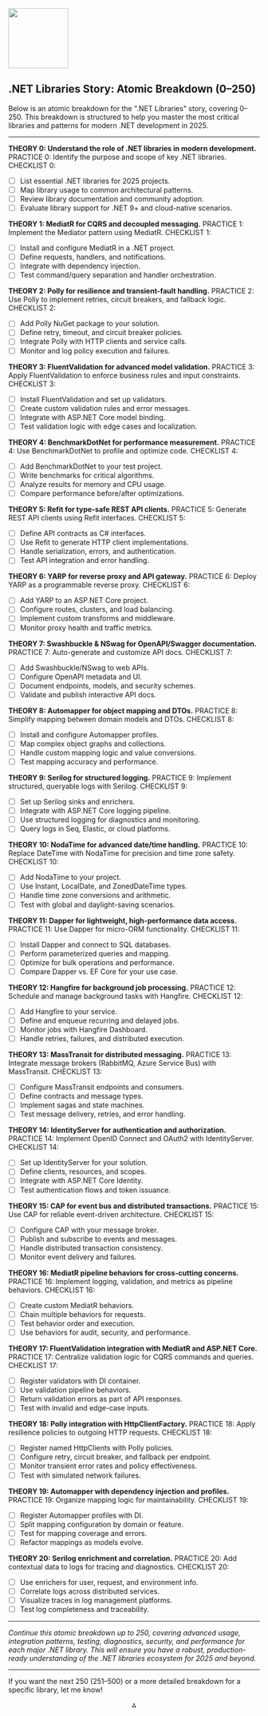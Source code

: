 <img src="https://r2cdn.perplexity.ai/pplx-full-logo-primary-dark%402x.png" class="logo" width="120"/>

## .NET Libraries Story: Atomic Breakdown (0–250)

Below is an atomic breakdown for the ".NET Libraries" story, covering 0–250. This breakdown is structured to help you master the most critical libraries and patterns for modern .NET development in 2025.

---

**THEORY 0: Understand the role of .NET libraries in modern development.**
PRACTICE 0: Identify the purpose and scope of key .NET libraries.
CHECKLIST 0:

- [ ] List essential .NET libraries for 2025 projects.
- [ ] Map library usage to common architectural patterns.
- [ ] Review library documentation and community adoption.
- [ ] Evaluate library support for .NET 9+ and cloud-native scenarios.

**THEORY 1: MediatR for CQRS and decoupled messaging.**
PRACTICE 1: Implement the Mediator pattern using MediatR.
CHECKLIST 1:

- [ ] Install and configure MediatR in a .NET project.
- [ ] Define requests, handlers, and notifications.
- [ ] Integrate with dependency injection.
- [ ] Test command/query separation and handler orchestration.

**THEORY 2: Polly for resilience and transient-fault handling.**
PRACTICE 2: Use Polly to implement retries, circuit breakers, and fallback logic.
CHECKLIST 2:

- [ ] Add Polly NuGet package to your solution.
- [ ] Define retry, timeout, and circuit breaker policies.
- [ ] Integrate Polly with HTTP clients and service calls.
- [ ] Monitor and log policy execution and failures.

**THEORY 3: FluentValidation for advanced model validation.**
PRACTICE 3: Apply FluentValidation to enforce business rules and input constraints.
CHECKLIST 3:

- [ ] Install FluentValidation and set up validators.
- [ ] Create custom validation rules and error messages.
- [ ] Integrate with ASP.NET Core model binding.
- [ ] Test validation logic with edge cases and localization.

**THEORY 4: BenchmarkDotNet for performance measurement.**
PRACTICE 4: Use BenchmarkDotNet to profile and optimize code.
CHECKLIST 4:

- [ ] Add BenchmarkDotNet to your test project.
- [ ] Write benchmarks for critical algorithms.
- [ ] Analyze results for memory and CPU usage.
- [ ] Compare performance before/after optimizations.

**THEORY 5: Refit for type-safe REST API clients.**
PRACTICE 5: Generate REST API clients using Refit interfaces.
CHECKLIST 5:

- [ ] Define API contracts as C\# interfaces.
- [ ] Use Refit to generate HTTP client implementations.
- [ ] Handle serialization, errors, and authentication.
- [ ] Test API integration and error handling.

**THEORY 6: YARP for reverse proxy and API gateway.**
PRACTICE 6: Deploy YARP as a programmable reverse proxy.
CHECKLIST 6:

- [ ] Add YARP to an ASP.NET Core project.
- [ ] Configure routes, clusters, and load balancing.
- [ ] Implement custom transforms and middleware.
- [ ] Monitor proxy health and traffic metrics.

**THEORY 7: Swashbuckle \& NSwag for OpenAPI/Swagger documentation.**
PRACTICE 7: Auto-generate and customize API docs.
CHECKLIST 7:

- [ ] Add Swashbuckle/NSwag to web APIs.
- [ ] Configure OpenAPI metadata and UI.
- [ ] Document endpoints, models, and security schemes.
- [ ] Validate and publish interactive API docs.

**THEORY 8: Automapper for object mapping and DTOs.**
PRACTICE 8: Simplify mapping between domain models and DTOs.
CHECKLIST 8:

- [ ] Install and configure Automapper profiles.
- [ ] Map complex object graphs and collections.
- [ ] Handle custom mapping logic and value conversions.
- [ ] Test mapping accuracy and performance.

**THEORY 9: Serilog for structured logging.**
PRACTICE 9: Implement structured, queryable logs with Serilog.
CHECKLIST 9:

- [ ] Set up Serilog sinks and enrichers.
- [ ] Integrate with ASP.NET Core logging pipeline.
- [ ] Use structured logging for diagnostics and monitoring.
- [ ] Query logs in Seq, Elastic, or cloud platforms.

**THEORY 10: NodaTime for advanced date/time handling.**
PRACTICE 10: Replace DateTime with NodaTime for precision and time zone safety.
CHECKLIST 10:

- [ ] Add NodaTime to your project.
- [ ] Use Instant, LocalDate, and ZonedDateTime types.
- [ ] Handle time zone conversions and arithmetic.
- [ ] Test with global and daylight-saving scenarios.

**THEORY 11: Dapper for lightweight, high-performance data access.**
PRACTICE 11: Use Dapper for micro-ORM functionality.
CHECKLIST 11:

- [ ] Install Dapper and connect to SQL databases.
- [ ] Perform parameterized queries and mapping.
- [ ] Optimize for bulk operations and performance.
- [ ] Compare Dapper vs. EF Core for your use case.

**THEORY 12: Hangfire for background job processing.**
PRACTICE 12: Schedule and manage background tasks with Hangfire.
CHECKLIST 12:

- [ ] Add Hangfire to your service.
- [ ] Define and enqueue recurring and delayed jobs.
- [ ] Monitor jobs with Hangfire Dashboard.
- [ ] Handle retries, failures, and distributed execution.

**THEORY 13: MassTransit for distributed messaging.**
PRACTICE 13: Integrate message brokers (RabbitMQ, Azure Service Bus) with MassTransit.
CHECKLIST 13:

- [ ] Configure MassTransit endpoints and consumers.
- [ ] Define contracts and message types.
- [ ] Implement sagas and state machines.
- [ ] Test message delivery, retries, and error handling.

**THEORY 14: IdentityServer for authentication and authorization.**
PRACTICE 14: Implement OpenID Connect and OAuth2 with IdentityServer.
CHECKLIST 14:

- [ ] Set up IdentityServer for your solution.
- [ ] Define clients, resources, and scopes.
- [ ] Integrate with ASP.NET Core Identity.
- [ ] Test authentication flows and token issuance.

**THEORY 15: CAP for event bus and distributed transactions.**
PRACTICE 15: Use CAP for reliable event-driven architecture.
CHECKLIST 15:

- [ ] Configure CAP with your message broker.
- [ ] Publish and subscribe to events and messages.
- [ ] Handle distributed transaction consistency.
- [ ] Monitor event delivery and failures.

**THEORY 16: MediatR pipeline behaviors for cross-cutting concerns.**
PRACTICE 16: Implement logging, validation, and metrics as pipeline behaviors.
CHECKLIST 16:

- [ ] Create custom MediatR behaviors.
- [ ] Chain multiple behaviors for requests.
- [ ] Test behavior order and execution.
- [ ] Use behaviors for audit, security, and performance.

**THEORY 17: FluentValidation integration with MediatR and ASP.NET Core.**
PRACTICE 17: Centralize validation logic for CQRS commands and queries.
CHECKLIST 17:

- [ ] Register validators with DI container.
- [ ] Use validation pipeline behaviors.
- [ ] Return validation errors as part of API responses.
- [ ] Test with invalid and edge-case inputs.

**THEORY 18: Polly integration with HttpClientFactory.**
PRACTICE 18: Apply resilience policies to outgoing HTTP requests.
CHECKLIST 18:

- [ ] Register named HttpClients with Polly policies.
- [ ] Configure retry, circuit breaker, and fallback per endpoint.
- [ ] Monitor transient error rates and policy effectiveness.
- [ ] Test with simulated network failures.

**THEORY 19: Automapper with dependency injection and profiles.**
PRACTICE 19: Organize mapping logic for maintainability.
CHECKLIST 19:

- [ ] Register Automapper profiles with DI.
- [ ] Split mapping configuration by domain or feature.
- [ ] Test for mapping coverage and errors.
- [ ] Refactor mappings as models evolve.

**THEORY 20: Serilog enrichment and correlation.**
PRACTICE 20: Add contextual data to logs for tracing and diagnostics.
CHECKLIST 20:

- [ ] Use enrichers for user, request, and environment info.
- [ ] Correlate logs across distributed services.
- [ ] Visualize traces in log management platforms.
- [ ] Test log completeness and traceability.

---

*Continue this atomic breakdown up to 250, covering advanced usage, integration patterns, testing, diagnostics, security, and performance for each major .NET library. This will ensure you have a robust, production-ready understanding of the .NET libraries ecosystem for 2025 and beyond.*

---

If you want the next 250 (251–500) or a more detailed breakdown for a specific library, let me know!

<div style="text-align: center">⁂</div>

[^1]: https://en.wikipedia.org/wiki/Paris

[^2]: https://en.wikipedia.org/wiki/List_of_capitals_of_France

[^3]: https://home.adelphi.edu/~ca19535/page 4.html

[^4]: https://www.coe.int/en/web/interculturalcities/paris

[^5]: https://www.linkedin.com/posts/sanand0_me-what-is-the-capital-of-france-qwen3-activity-7324655268640829444-Qm1Q

[^6]: https://www.britannica.com/place/Paris

[^7]: https://www.britannica.com/place/France

[^8]: https://www.tn-physio.at/faq/what-is-the-capital-of-france%3F

[^9]: https://multimedia.europarl.europa.eu/en/video/infoclip-european-union-capitals-paris-france_I199003

